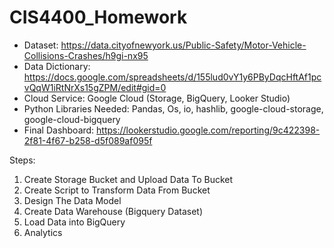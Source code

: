 # CIS4400_Homework

- Dataset: https://data.cityofnewyork.us/Public-Safety/Motor-Vehicle-Collisions-Crashes/h9gi-nx95 
- Data Dictionary: https://docs.google.com/spreadsheets/d/155lud0vY1y6PByDqcHftAf1pcvQqW1iRtNrXs15gZPM/edit#gid=0
- Cloud Service: Google Cloud (Storage, BigQuery, Looker Studio)
- Python Libraries Needed: Pandas, Os, io, hashlib, google-cloud-storage, google-cloud-bigquery
- Final Dashboard: https://lookerstudio.google.com/reporting/9c422398-2f81-4f67-b258-d5f089af095f 

Steps:
1. Create Storage Bucket and Upload Data To Bucket
2. Create Script to Transform Data From Bucket
3. Design The Data Model
4. Create Data Warehouse (Bigquery Dataset)
5. Load Data into BigQuery 
6. Analytics
